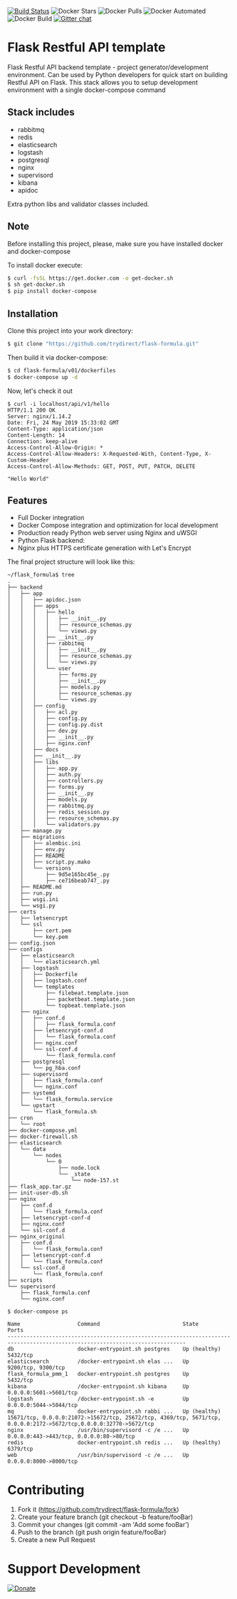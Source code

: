 [![Build Status](https://travis-ci.com/trydirect/flask-formula.svg?branch=master)](https://travis-ci.com/trydirect/flask-formula)
![Docker Stars](https://img.shields.io/docker/stars/trydirect/flask-formula.svg)
![Docker Pulls](https://img.shields.io/docker/pulls/trydirect/flask-formula.svg)
![Docker Automated](https://img.shields.io/docker/cloud/automated/trydirect/flask-formula.svg)
![Docker Build](https://img.shields.io/docker/cloud/build/trydirect/flask-formula.svg)
[![Gitter chat](https://badges.gitter.im/trydirect/community.png)](https://gitter.im/try-direct/community)
	
# Flask Restful API template

Flask Restful API backend template - project generator/development environment.
Can be used by Python developers for quick start on building Restful API on Flask.
This stack allows you to setup development environment with a single docker-compose command

## Stack includes

* rabbitmq 
* redis 
* elasticsearch
* logstash
* postgresql
* nginx
* supervisord
* kibana
* apidoc

Extra python libs and validator classes included. 


## Note
Before installing this project, please, make sure you have installed docker and docker-compose

To install docker execute: 
```sh
$ curl -fsSL https://get.docker.com -o get-docker.sh
$ sh get-docker.sh
$ pip install docker-compose
```
## Installation
Clone this project into your work directory:
```sh
$ git clone "https://github.com/trydirect/flask-formula.git"
```
Then build it via docker-compose:
```sh
$ cd flask-formula/v01/dockerfiles
$ docker-compose up -d
```
Now, let's check it out
```
$ curl -i localhost/api/v1/hello
HTTP/1.1 200 OK
Server: nginx/1.14.2
Date: Fri, 24 May 2019 15:33:02 GMT
Content-Type: application/json
Content-Length: 14
Connection: keep-alive
Access-Control-Allow-Origin: *
Access-Control-Allow-Headers: X-Requested-With, Content-Type, X-Custom-Header
Access-Control-Allow-Methods: GET, POST, PUT, PATCH, DELETE

"Hello World"
```

## Features

* Full Docker integration
* Docker Compose integration and optimization for local development
* Production ready Python web server using Nginx and uWSGI
* Python Flask backend:
* Nginx plus HTTPS certificate generation with Let's Encrypt 



The final project structure will look like this: 

```
~/flask_formula$ tree
.
├── backend
│   ├── app
│   │   ├── apidoc.json
│   │   ├── apps
│   │   │   ├── hello
│   │   │   │   ├── __init__.py
│   │   │   │   ├── resource_schemas.py
│   │   │   │   └── views.py
│   │   │   ├── __init__.py
│   │   │   ├── rabbitmq
│   │   │   │   ├── __init__.py
│   │   │   │   ├── resource_schemas.py
│   │   │   │   └── views.py
│   │   │   └── user
│   │   │       ├── forms.py
│   │   │       ├── __init__.py
│   │   │       ├── models.py
│   │   │       ├── resource_schemas.py
│   │   │       └── views.py
│   │   ├── config
│   │   │   ├── acl.py
│   │   │   ├── config.py
│   │   │   ├── config.py.dist
│   │   │   ├── dev.py
│   │   │   ├── __init__.py
│   │   │   ├── nginx.conf
│   │   ├── docs
│   │   ├── __init__.py
│   │   ├── libs
│   │   │   ├── app.py
│   │   │   ├── auth.py
│   │   │   ├── controllers.py
│   │   │   ├── forms.py
│   │   │   ├── __init__.py
│   │   │   ├── models.py
│   │   │   ├── rabbitmq.py
│   │   │   ├── redis_session.py
│   │   │   ├── resource_schemas.py
│   │   │   └── validators.py
│   ├── manage.py
│   ├── migrations
│   │   ├── alembic.ini
│   │   ├── env.py
│   │   ├── README
│   │   ├── script.py.mako
│   │   └── versions
│   │       ├── 9d5e165bc45e_.py
│   │       ├── ce716beab747_.py
│   ├── README.md
│   ├── run.py
│   ├── wsgi.ini
│   └── wsgi.py
├── certs
│   ├── letsencrypt
│   └── ssl
│       ├── cert.pem
│       └── key.pem
├── config.json
├── configs
│   ├── elasticsearch
│   │   └── elasticsearch.yml
│   ├── logstash
│   │   ├── Dockerfile
│   │   ├── logstash.conf
│   │   └── templates
│   │       ├── filebeat.template.json
│   │       ├── packetbeat.template.json
│   │       └── topbeat.template.json
│   ├── nginx
│   │   ├── conf.d
│   │   │   ├── flask_formula.conf
│   │   ├── letsencrypt-conf.d
│   │   │   └── flask_formula.conf
│   │   ├── nginx.conf
│   │   └── ssl-conf.d
│   │       └── flask_formula.conf
│   ├── postgresql
│   │   └── pg_hba.conf
│   ├── supervisord
│   │   ├── flask_formula.conf
│   │   └── nginx.conf
│   ├── systemd
│   │   └── flask_formula.service
│   └── upstart
│       └── flask_formula.sh
├── cron
│   └── root
├── docker-compose.yml
├── docker-firewall.sh
├── elasticsearch
│   └── data
│       └── nodes
│           └── 0
│               ├── node.lock
│               └── _state
│                   └── node-157.st
├── flask_app.tar.gz
├── init-user-db.sh
├── nginx
│   ├── conf.d
│   │   └── flask_formula.conf
│   ├── letsencrypt-conf-d
│   ├── nginx.conf
│   └── ssl-conf.d
├── nginx_original
│   ├── conf.d
│   │   └── flask_formula.conf
│   ├── letsencrypt-conf.d
│   │   └── flask_formula.conf
│   └── ssl-conf.d
│       └── flask_formula.conf
├── scripts
└── supervisord
    ├── flask_formula.conf
    └── nginx.conf
```    

```
$ docker-compose ps

Name                  Command                          State          Ports
------------------------------------------------------------------------------------------------------------------------------
db                    docker-entrypoint.sh postgres    Up (healthy)   5432/tcp
elasticsearch         /docker-entrypoint.sh elas ...   Up             9200/tcp, 9300/tcp
flask_formula_pmm_1   docker-entrypoint.sh postgres    Up             5432/tcp
kibana                /docker-entrypoint.sh kibana     Up             0.0.0.0:5601->5601/tcp
logstash              /docker-entrypoint.sh -e         Up             0.0.0.0:5044->5044/tcp
mq                    docker-entrypoint.sh rabbi ...   Up (healthy)   15671/tcp, 0.0.0.0:21072->15672/tcp, 25672/tcp, 4369/tcp, 5671/tcp, 0.0.0.0:2172->5672/tcp,0.0.0.0:32770->5672/tcp
nginx                 /usr/bin/supervisord -c /e ...   Up             0.0.0.0:443->443/tcp, 0.0.0.0:80->80/tcp
redis                 docker-entrypoint.sh redis ...   Up (healthy)   6379/tcp
web                   /usr/bin/supervisord -c /e ...   Up             0.0.0.0:8000->8000/tcp   
```



# Contributing

1. Fork it (https://github.com/trydirect/flask-formula/fork)
2. Create your feature branch (git checkout -b feature/fooBar)
3. Commit your changes (git commit -am 'Add some fooBar')
4. Push to the branch (git push origin feature/fooBar)
5. Create a new Pull Request



# Support Development

[![Donate](https://img.shields.io/badge/Donate-PayPal-green.svg)](https://www.paypal.com/cgi-bin/webscr?cmd=_s-xclick&hosted_button_id=2BH8ED2AUU2RL)
